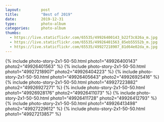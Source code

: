 ```yaml
---
layout:         post
title:          "Best of 2019"
date:           2019-12-31
type:           photo-album
categories:     photo-album
thumbs:         
  - https://live.staticflickr.com/65535/49926400143_b22f3c826a_m.jpg
  - https://live.staticflickr.com/65535/49926401563_85eb55552b_m.jpg
  - https://live.staticflickr.com/65535/49927218907_81d64e02da_m.jpg
---
```


{% include photo-story-2x1-50-50.html photo1="49926400143" photo2="49926401563" %}
{% include photo-story-2x1-50-50.html photo1="49927218907" photo2="49926404223" %}
{% include photo-story-2x1-50-50.html photo1="49926405643" photo2="49926925416" %}
{% include photo-story-2x1-50-50.html photo1="49927223882" photo2="49926927271" %}
{% include photo-story-2x1-50-50.html photo1="49926928176" photo2="49926411073" %}
{% include photo-story-2x1-50-50.html photo1="49926411728" photo2="49926412793" %}
{% include photo-story-2x1-50-50.html photo1="49926413498" photo2="49927229612" %}
{% include photo-story-2x1-50-50.html photo1="49927213857" %}